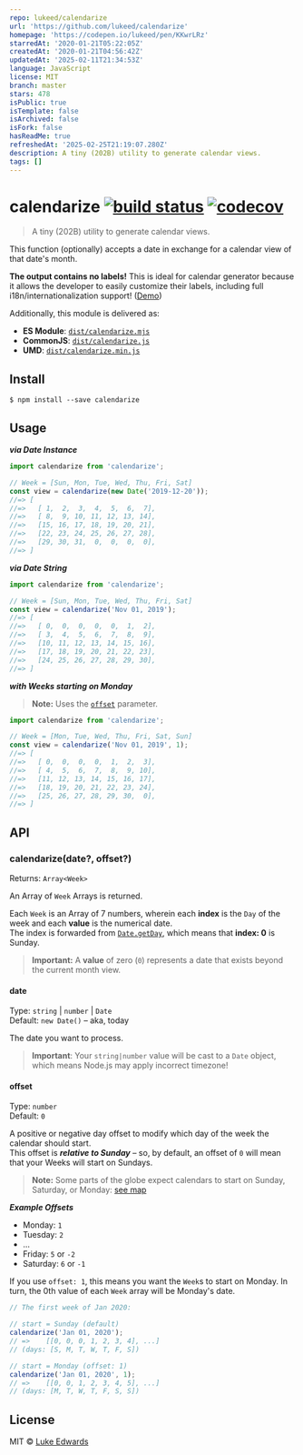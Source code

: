 ```yaml
---
repo: lukeed/calendarize
url: 'https://github.com/lukeed/calendarize'
homepage: 'https://codepen.io/lukeed/pen/KKwrLRz'
starredAt: '2020-01-21T05:22:05Z'
createdAt: '2020-01-21T04:56:42Z'
updatedAt: '2025-02-11T21:34:53Z'
language: JavaScript
license: MIT
branch: master
stars: 478
isPublic: true
isTemplate: false
isArchived: false
isFork: false
hasReadMe: true
refreshedAt: '2025-02-25T21:19:07.280Z'
description: A tiny (202B) utility to generate calendar views.
tags: []
---
```


# calendarize [![build status](https://badgen.net/github/status/lukeed/calendarize)](https://github.com/lukeed/calendarize/actions) [![codecov](https://badgen.now.sh/codecov/c/github/lukeed/calendarize)](https://codecov.io/gh/lukeed/calendarize)

> A tiny (202B) utility to generate calendar views.

This function (optionally) accepts a date in exchange for a calendar view of that date's month.

**The output contains no labels!** This is ideal for calendar generator because it allows the developer to easily customize their labels, including full i18n/internationalization support! ([Demo](https://codepen.io/lukeed/pen/KKwrLRz))

Additionally, this module is delivered as:

* **ES Module**: [`dist/calendarize.mjs`](https://unpkg.com/calendarize/dist/index.mjs)
* **CommonJS**: [`dist/calendarize.js`](https://unpkg.com/calendarize/dist/index.js)
* **UMD**: [`dist/calendarize.min.js`](https://unpkg.com/calendarize)


## Install

```
$ npm install --save calendarize
```


## Usage

***via Date Instance***

```js
import calendarize from 'calendarize';

// Week = [Sun, Mon, Tue, Wed, Thu, Fri, Sat]
const view = calendarize(new Date('2019-12-20'));
//=> [
//=>   [ 1,  2,  3,  4,  5,  6,  7],
//=>   [ 8,  9, 10, 11, 12, 13, 14],
//=>   [15, 16, 17, 18, 19, 20, 21],
//=>   [22, 23, 24, 25, 26, 27, 28],
//=>   [29, 30, 31,  0,  0,  0,  0],
//=> ]
```

***via Date String***

```js
import calendarize from 'calendarize';

// Week = [Sun, Mon, Tue, Wed, Thu, Fri, Sat]
const view = calendarize('Nov 01, 2019');
//=> [
//=>   [ 0,  0,  0,  0,  0,  1,  2],
//=>   [ 3,  4,  5,  6,  7,  8,  9],
//=>   [10, 11, 12, 13, 14, 15, 16],
//=>   [17, 18, 19, 20, 21, 22, 23],
//=>   [24, 25, 26, 27, 28, 29, 30],
//=> ]
```


***with Weeks starting on Monday***

> **Note:** Uses the [`offset`](#offset) parameter.

```js
import calendarize from 'calendarize';

// Week = [Mon, Tue, Wed, Thu, Fri, Sat, Sun]
const view = calendarize('Nov 01, 2019', 1);
//=> [
//=>   [ 0,  0,  0,  0,  1,  2,  3],
//=>   [ 4,  5,  6,  7,  8,  9, 10],
//=>   [11, 12, 13, 14, 15, 16, 17],
//=>   [18, 19, 20, 21, 22, 23, 24],
//=>   [25, 26, 27, 28, 29, 30,  0],
//=> ]
```


## API

### calendarize(date?, offset?)
Returns: `Array<Week>`

An Array of `Week` Arrays is returned.

Each `Week` is an Array of 7 numbers, wherein each **index** is the `Day` of the week and each **value** is the numerical date. <br>The index is forwarded from [`Date.getDay`](https://developer.mozilla.org/en-US/docs/Web/JavaScript/Reference/Global_Objects/Date/getDay), which means that **index: 0** is Sunday.

> **Important:** A **value** of zero (`0`) represents a date that exists beyond the current month view.

#### date
Type: `string` | `number` | `Date`<br>
Default: `new Date()` – aka, today

The date you want to process.

> **Important**: Your `string|number` value will be cast to a `Date` object, which means Node.js may apply incorrect timezone!

#### offset
Type: `number`<br>
Default: `0`

A positive or negative day offset to modify which day of the week the calendar should start.<br>
This offset is ***relative to Sunday*** – so, by default, an offset of `0` will mean that your Weeks will start on Sundays.

> **Note:** Some parts of the globe expect calendars to start on Sunday, Saturday, or Monday: [see map](https://i.redd.it/qcz8nu53lk231.png)

***Example Offsets***

* Monday: `1`
* Tuesday: `2`
* ...
* Friday: `5` or `-2`
* Saturday: `6` or `-1`

If you use `offset: 1`, this means you want the `Week`s to start on Monday. In turn, the 0th value of each `Week` array will be Monday's date.

```js
// The first week of Jan 2020:

// start = Sunday (default)
calendarize('Jan 01, 2020');
// =>    [[0, 0, 0, 1, 2, 3, 4], ...]
// (days: [S, M, T, W, T, F, S])

// start = Monday (offset: 1)
calendarize('Jan 01, 2020', 1);
// =>    [[0, 0, 1, 2, 3, 4, 5], ...]
// (days: [M, T, W, T, F, S, S])
```


## License

MIT © [Luke Edwards](https://lukeed.com)
